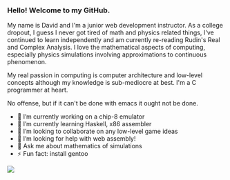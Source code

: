### Hello! Welcome to my GitHub.
My name is David and I'm a junior web development instructor. As a college dropout, I guess I never got tired of math and physics related things, I've continued to learn independently and am currently re-reading Rudin's Real and Complex Analysis. I love the mathematical aspects of computing, especially physics simulations involving approximations to continuous phenomenon.

My real passion in computing is computer architecture and low-level concepts although my knowledge is sub-mediocre at best. I'm a C programmer at heart.

No offense, but if it can't be done with emacs it ought not be done.

- 🔭 I’m currently working on a chip-8 emulator
- 🌱 I’m currently learning Haskell, x86 assembler
- 👯 I’m looking to collaborate on any low-level game ideas
- 🤔 I’m looking for help with web assembly!
- 💬 Ask me about mathematics of simulations
- ⚡ Fun fact: install gentoo



![](https://github-profile-summary-cards.vercel.app/api/cards/profile-details?username=vn7n24fzkq&theme=vue)


